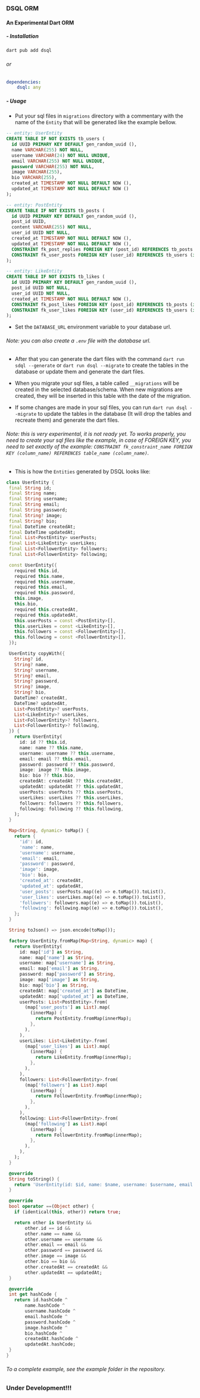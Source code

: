 ### DSQL ORM

#### An Experimental Dart ORM

##### - Installation

```bash
dart pub add dsql
```

###### or

```yaml
dependencies:
    dsql: any
```

##### - Usage

 - Put your sql files in `migrations` directory with a commentary with the name of the `Entity` that will be generated like the example bellow.

```sql
-- entity: UserEntity
CREATE TABLE IF NOT EXISTS tb_users (
  id UUID PRIMARY KEY DEFAULT gen_random_uuid (),
  name VARCHAR(255) NOT NULL,
  username VARCHAR(24) NOT NULL UNIQUE,
  email VARCHAR(255) NOT NULL UNIQUE,
  password VARCHAR(255) NOT NULL,
  image VARCHAR(255),
  bio VARCHAR(255),
  created_at TIMESTAMP NOT NULL DEFAULT NOW (),
  updated_at TIMESTAMP NOT NULL DEFAULT NOW ()
);

-- entity: PostEntity
CREATE TABLE IF NOT EXISTS tb_posts (
  id UUID PRIMARY KEY DEFAULT gen_random_uuid (),
  post_id UUID,
  content VARCHAR(255) NOT NULL,
  user_id UUID NOT NULL,
  created_at TIMESTAMP NOT NULL DEFAULT NOW (),
  updated_at TIMESTAMP NOT NULL DEFAULT NOW (),
  CONSTRAINT fk_post_replies FOREIGN KEY (post_id) REFERENCES tb_posts (id),
  CONSTRAINT fk_user_posts FOREIGN KEY (user_id) REFERENCES tb_users (id)
);

-- entity: LikeEntity
CREATE TABLE IF NOT EXISTS tb_likes (
  id UUID PRIMARY KEY DEFAULT gen_random_uuid (),
  post_id UUID NOT NULL,
  user_id UUID NOT NULL,
  created_at TIMESTAMP NOT NULL DEFAULT NOW (),
  CONSTRAINT fk_post_likes FOREIGN KEY (post_id) REFERENCES tb_posts (id),
  CONSTRAINT fk_user_likes FOREIGN KEY (user_id) REFERENCES tb_users (id)
);
```
 - Set the `DATABASE_URL` environment variable to your database url.

 ###### Note: you can also create a `.env` file with the database url.

 - After that you can generate the dart files with the command `dart run sdql --generate` or `dart run dsql --migrate` to create the tables in the database or update them and generate the dart files.

 - When you migrate your sql files, a table called `__migrations` will be created in the selected database/schema. When new migrations are created, they will be inserted in this table with the date of the migration.

 - If some changes are made in your sql files, you can run `dart run dsql --migrate` to update the tables in the database (It will drop the tables and recreate them) and generate the dart files.

 ###### Note: this is very experimental, it is not ready yet. To works properly, you need to create your sql files like the example, in case of FOREIGN KEY, you need to set exactly of the example: `CONSTRAINT fk_constraint_name FOREIGN KEY (column_name) REFERENCES table_name (column_name)`.

 - This is how the `Entities` generated by DSQL looks like:

 ```dart
 class UserEntity {
  final String id;
  final String name;
  final String username;
  final String email;
  final String password;
  final String? image;
  final String? bio;
  final DateTime createdAt;
  final DateTime updatedAt;
  final List<PostEntity> userPosts;
  final List<LikeEntity> userLikes;
  final List<FollowerEntity> followers;
  final List<FollowerEntity> following;

  const UserEntity({
    required this.id,
    required this.name,
    required this.username,
    required this.email,
    required this.password,
    this.image,
    this.bio,
    required this.createdAt,
    required this.updatedAt,
    this.userPosts = const <PostEntity>[],
    this.userLikes = const <LikeEntity>[],
    this.followers = const <FollowerEntity>[],
    this.following = const <FollowerEntity>[],
  });

  UserEntity copyWith({
    String? id,
    String? name,
    String? username,
    String? email,
    String? password,
    String? image,
    String? bio,
    DateTime? createdAt,
    DateTime? updatedAt,
    List<PostEntity>? userPosts,
    List<LikeEntity>? userLikes,
    List<FollowerEntity>? followers,
    List<FollowerEntity>? following,
  }) {
    return UserEntity(
      id: id ?? this.id,
      name: name ?? this.name,
      username: username ?? this.username,
      email: email ?? this.email,
      password: password ?? this.password,
      image: image ?? this.image,
      bio: bio ?? this.bio,
      createdAt: createdAt ?? this.createdAt,
      updatedAt: updatedAt ?? this.updatedAt,
      userPosts: userPosts ?? this.userPosts,
      userLikes: userLikes ?? this.userLikes,
      followers: followers ?? this.followers,
      following: following ?? this.following,
    );
  }

  Map<String, dynamic> toMap() {
    return {
      'id': id,
      'name': name,
      'username': username,
      'email': email,
      'password': password,
      'image': image,
      'bio': bio,
      'created_at': createdAt,
      'updated_at': updatedAt,
      'user_posts': userPosts.map((e) => e.toMap()).toList(),
      'user_likes': userLikes.map((e) => e.toMap()).toList(),
      'followers': followers.map((e) => e.toMap()).toList(),
      'following': following.map((e) => e.toMap()).toList(),
    };
  }

  String toJson() => json.encode(toMap());

  factory UserEntity.fromMap(Map<String, dynamic> map) {
    return UserEntity(
      id: map['id'] as String,
      name: map['name'] as String,
      username: map['username'] as String,
      email: map['email'] as String,
      password: map['password'] as String,
      image: map['image'] as String,
      bio: map['bio'] as String,
      createdAt: map['created_at'] as DateTime,
      updatedAt: map['updated_at'] as DateTime,
      userPosts: List<PostEntity>.from(
        (map['user_posts'] as List).map(
          (innerMap) {
            return PostEntity.fromMap(innerMap);
          },
        ),
      ),
      userLikes: List<LikeEntity>.from(
        (map['user_likes'] as List).map(
          (innerMap) {
            return LikeEntity.fromMap(innerMap);
          },
        ),
      ),
      followers: List<FollowerEntity>.from(
        (map['followers'] as List).map(
          (innerMap) {
            return FollowerEntity.fromMap(innerMap);
          },
        ),
      ),
      following: List<FollowerEntity>.from(
        (map['following'] as List).map(
          (innerMap) {
            return FollowerEntity.fromMap(innerMap);
          },
        ),
      ),
    );
  }

  @override
  String toString() {
    return 'UserEntity(id: $id, name: $name, username: $username, email: $email, password: $password, image: $image, bio: $bio, createdAt: $createdAt, updatedAt: $updatedAt, userPosts: $userPosts, userLikes: $userLikes, followers: $followers, following: $following)';
  }

  @override
  bool operator ==(Object other) {
    if (identical(this, other)) return true;

    return other is UserEntity &&
        other.id == id &&
        other.name == name &&
        other.username == username &&
        other.email == email &&
        other.password == password &&
        other.image == image &&
        other.bio == bio &&
        other.createdAt == createdAt &&
        other.updatedAt == updatedAt;
  }

  @override
  int get hashCode {
    return id.hashCode ^
        name.hashCode ^
        username.hashCode ^
        email.hashCode ^
        password.hashCode ^
        image.hashCode ^
        bio.hashCode ^
        createdAt.hashCode ^
        updatedAt.hashCode;
  }
}
 ```

 ###### To a complete example, see the example folder in the repository.

 ### Under Development!!!